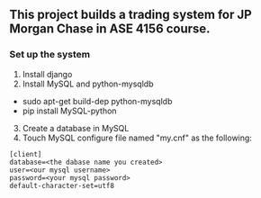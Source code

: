 ## This project builds a trading system for JP Morgan Chase in ASE 4156 course.

### Set up the system
1. Install django
2. Install MySQL and python-mysqldb
  * sudo apt-get build-dep python-mysqldb
  * pip install MySQL-python
3. Create a database in MySQL
4. Touch MySQL configure file named "my.cnf" as the following:
```
[client]
database=<the dabase name you created>
user=<our mysql username>
password=<your mysql password>
default-character-set=utf8
```

